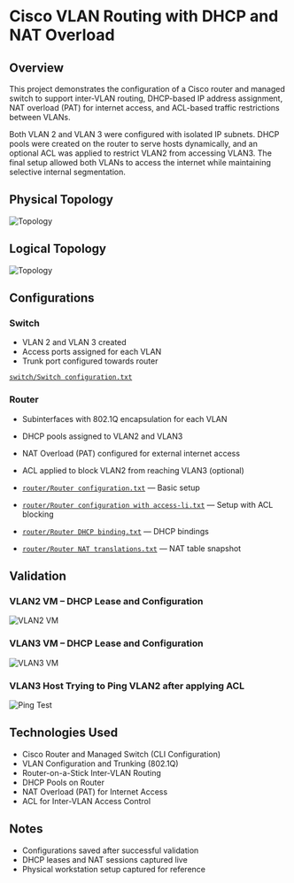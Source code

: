 # Cisco VLAN Routing with DHCP and NAT Overload

## Overview

This project demonstrates the configuration of a Cisco router and managed switch to support inter-VLAN routing, DHCP-based IP address assignment, NAT overload (PAT) for internet access, and ACL-based traffic restrictions between VLANs.

Both VLAN 2 and VLAN 3 were configured with isolated IP subnets. DHCP pools were created on the router to serve hosts dynamically, and an optional ACL was applied to restrict VLAN2 from accessing VLAN3. The final setup allowed both VLANs to access the internet while maintaining selective internal segmentation.

## Physical Topology

![Topology](photos/Physical_Network_Topology.jpg)

## Logical Topology

![Topology](photos/Logical_Network_Topology.jpg)

## Configurations

### Switch
- VLAN 2 and VLAN 3 created
- Access ports assigned for each VLAN
- Trunk port configured towards router

[`switch/Switch configuration.txt`](switch/Switch%20configuration.txt)

### Router
- Subinterfaces with 802.1Q encapsulation for each VLAN
- DHCP pools assigned to VLAN2 and VLAN3
- NAT Overload (PAT) configured for external internet access
- ACL applied to block VLAN2 from reaching VLAN3 (optional)

- [`router/Router configuration.txt`](router/Router%20configuration.txt) — Basic setup  
- [`router/Router configuration with access-li.txt`](router/Router%20configuration%20with%20access-li.txt) — Setup with ACL blocking  
- [`router/Router DHCP binding.txt`](router/Router%20DHCP%20binding.txt) — DHCP bindings  
- [`router/Router NAT translations.txt`](router/Router%20NAT%20translations.txt) — NAT table snapshot

## Validation

### VLAN2 VM – DHCP Lease and Configuration
![VLAN2 VM](photos/VM_in_VLAN2_Configuration.jpg)

### VLAN3 VM – DHCP Lease and Configuration
![VLAN3 VM](photos/VM_In_VLAN3_Configuration.jpg)

### VLAN3 Host Trying to Ping VLAN2 after applying ACL 
![Ping Test](photos/VM_in_VLAN3_Pinging_VLAN2.jpg)

## Technologies Used

- Cisco Router and Managed Switch (CLI Configuration)
- VLAN Configuration and Trunking (802.1Q)
- Router-on-a-Stick Inter-VLAN Routing
- DHCP Pools on Router
- NAT Overload (PAT) for Internet Access
- ACL for Inter-VLAN Access Control

## Notes

- Configurations saved after successful validation
- DHCP leases and NAT sessions captured live
- Physical workstation setup captured for reference
